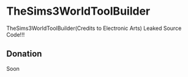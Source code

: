# TheSims3WorldToolBuilder
TheSims3WorldToolBuilder(Credits to Electronic Arts) Leaked Source Code!!!

## Donation

Soon 
